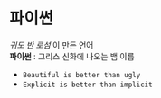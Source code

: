 # 파이썬
_귀도 반 로섬_ 이 만든 언어  
__파이썬__ : 그리스 신화에 나오는 뱀 이름  
+ `Beautiful is better than ugly`
+ `Explicit is better than implicit`
